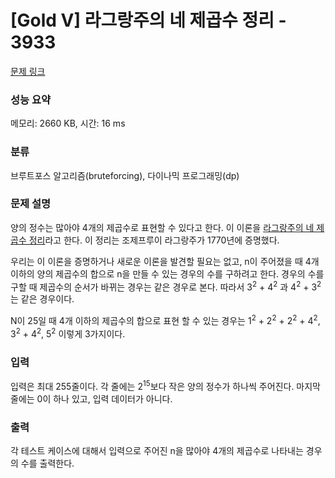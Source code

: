 # [Gold V] 라그랑주의 네 제곱수 정리 - 3933 

[문제 링크](https://www.acmicpc.net/problem/3933) 

### 성능 요약

메모리: 2660 KB, 시간: 16 ms

### 분류

브루트포스 알고리즘(bruteforcing), 다이나믹 프로그래밍(dp)

### 문제 설명

<p>양의 정수는 많아야 4개의 제곱수로 표현할 수 있다고 한다. 이 이론을 <a href="http://en.wikipedia.org/wiki/Lagrange%27s_four-square_theorem">라그랑주의 네 제곱수 정리</a>라고 한다. 이 정리는 조제프루이 라그랑주가 1770년에 증명했다.</p>

<p>우리는 이 이론을 증명하거나 새로운 이론을 발견할 필요는 없고, n이 주어졌을 때 4개 이하의 양의 제곱수의 합으로 n을 만들 수 있는 경우의 수를 구하려고 한다. 경우의 수를 구할 때 제곱수의 순서가 바뀌는 경우는 같은 경우로 본다. 따라서 3<sup>2</sup> + 4<sup>2</sup> 과 4<sup>2</sup> + 3<sup>2</sup>는 같은 경우이다.</p>

<p>N이 25일 때 4개 이하의 제곱수의 합으로 표현 할 수 있는 경우는 1<sup>2</sup> + 2<sup>2</sup> + 2<sup>2</sup> + 4<sup>2</sup>, 3<sup>2</sup> + 4<sup>2</sup>, 5<sup>2</sup> 이렇게 3가지이다.</p>

### 입력 

 <p>입력은 최대 255줄이다. 각 줄에는 2<sup>15</sup>보다 작은 양의 정수가 하나씩 주어진다. 마지막 줄에는 0이 하나 있고, 입력 데이터가 아니다.</p>

### 출력 

 <p>각 테스트 케이스에 대해서 입력으로 주어진 n을 많아야 4개의 제곱수로 나타내는 경우의 수를 출력한다.</p>

